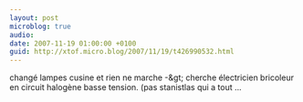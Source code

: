 ```yaml
---
layout: post
microblog: true
audio: 
date: 2007-11-19 01:00:00 +0100
guid: http://xtof.micro.blog/2007/11/19/t426990532.html
---
```

changé lampes cusine et rien ne marche -&amp;gt; cherche électricien bricoleur en circuit halogène basse tension. (pas stanistlas qui a tout ...

